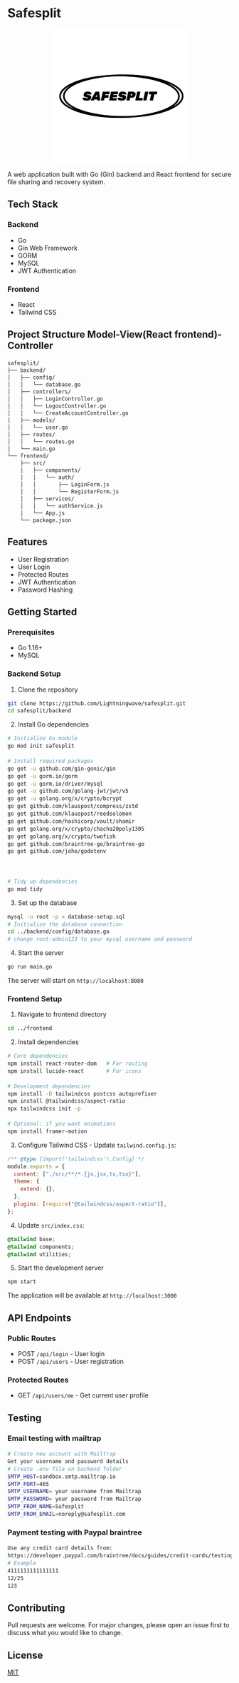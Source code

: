 # Safesplit

<p align="center">
  <img src="/frontend/public/safesplit-logo.png" alt="Safesplit Logo" width="300"/>
</p>

A web application built with Go (Gin) backend and React frontend for secure file sharing and recovery system.

## Tech Stack

### Backend

- Go
- Gin Web Framework
- GORM
- MySQL
- JWT Authentication

### Frontend

- React
- Tailwind CSS

## Project Structure Model-View(React frontend)-Controller

```
safesplit/
├── backend/
│   ├── config/
│   │   └── database.go
│   ├── controllers/
│   │   ├── LoginController.go
│   │   └── LogoutController.go
│   │   └── CreateAccountController.go
│   ├── models/
│   │   └── user.go
│   ├── routes/
│   │   └── routes.go
│   └── main.go
└── frontend/
    ├── src/
    │   ├── components/
    │   │   └── auth/
    │   │       ├── LoginForm.js
    │   │       └── RegisterForm.js
    │   ├── services/
    │   │   └── authService.js
    │   └── App.js
    └── package.json
```

## Features

- User Registration
- User Login
- Protected Routes
- JWT Authentication
- Password Hashing

## Getting Started

### Prerequisites

- Go 1.16+
- MySQL

### Backend Setup

1. Clone the repository

```bash
git clone https://github.com/Lightningwave/safesplit.git
cd safesplit/backend
```

2. Install Go dependencies

```bash
# Initialize Go module
go mod init safesplit

# Install required packages
go get -u github.com/gin-gonic/gin
go get -u gorm.io/gorm
go get -u gorm.io/driver/mysql
go get -u github.com/golang-jwt/jwt/v5
go get -u golang.org/x/crypto/bcrypt
go get github.com/klauspost/compress/zstd
go get github.com/klauspost/reedsolomon
go get github.com/hashicorp/vault/shamir
go get golang.org/x/crypto/chacha20poly1305
go get golang.org/x/crypto/twofish
go get github.com/braintree-go/braintree-go
go get github.com/joho/godotenv



# Tidy up dependencies
go mod tidy
```

3. Set up the database

```bash
mysql -u root -p < database-setup.sql
# Initialize the database connection
cd ../backend/config/database.go
# change root:admin123 to your mysql username and password
```

4. Start the server

```bash
go run main.go
```

The server will start on `http://localhost:8080`

### Frontend Setup

1. Navigate to frontend directory

```bash
cd ../frontend
```

2. Install dependencies

```bash
# Core dependencies
npm install react-router-dom   # For routing
npm install lucide-react       # For icons

# Development dependencies
npm install -D tailwindcss postcss autoprefixer
npm install @tailwindcss/aspect-ratio
npx tailwindcss init -p

# Optional: if you want animations
npm install framer-motion
```

3. Configure Tailwind CSS - Update `tailwind.config.js`:

```javascript
/** @type {import('tailwindcss').Config} */
module.exports = {
  content: ["./src/**/*.{js,jsx,ts,tsx}"],
  theme: {
    extend: {},
  },
  plugins: [require("@tailwindcss/aspect-ratio")],
};
```

4. Update `src/index.css`:

```css
@tailwind base;
@tailwind components;
@tailwind utilities;
```

5. Start the development server

```bash
npm start
```

The application will be available at `http://localhost:3000`

## API Endpoints

### Public Routes

- POST `/api/login` - User login
- POST `/api/users` - User registration

### Protected Routes

- GET `/api/users/me` - Get current user profile

## Testing

### Email testing with mailtrap

```bash
# Create new account with Mailtrap
Get your username and password details
# Create .env file on backend folder
SMTP_HOST=sandbox.smtp.mailtrap.io
SMTP_PORT=465
SMTP_USERNAME= your username from Mailtrap
SMTP_PASSWORD= your password from Mailtrap
SMTP_FROM_NAME=Safesplit
SMTP_FROM_EMAIL=noreply@safesplit.com
```

### Payment testing with Paypal braintree

```bash
Use any credit card details from:
https://developer.paypal.com/braintree/docs/guides/credit-cards/testing-go-live/php
# Example
4111111111111111
12/25
123

```

## Contributing

Pull requests are welcome. For major changes, please open an issue first to discuss what you would like to change.

## License

[MIT](https://choosealicense.com/licenses/mit/)
